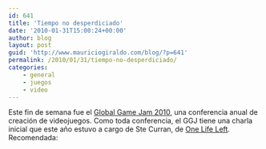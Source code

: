 ```yaml
---
id: 641
title: 'Tiempo no desperdiciado'
date: '2010-01-31T15:00:24+00:00'
author: blog
layout: post
guid: 'http://www.mauriciogiraldo.com/blog/?p=641'
permalink: /2010/01/31/tiempo-no-desperdiciado/
categories:
    - general
    - juegos
    - video
---
```


Este fin de semana fue el [Global Game Jam 2010](http://www.globalgamejam.org/), una conferencia anual de creación de videojuegos. Como toda conferencia, el GGJ tiene una charla inicial que este año estuvo a cargo de Ste Curran, de [One Life Left](http://www.onelifeleft.com/). Recomendada:

<object classid="clsid:d27cdb6e-ae6d-11cf-96b8-444553540000" codebase="http://download.macromedia.com/pub/shockwave/cabs/flash/swflash.cab#version=6,0,40,0" height="265" width="470"><param name="allowfullscreen" value="true"></param><param name="allowscriptaccess" value="always"></param><param name="src" value="http://vimeo.com/moogaloop.swf?clip_id=9090652&server=vimeo.com&show_title=1&show_byline=1&show_portrait=0&color=&fullscreen=1"></param><embed allowfullscreen="true" allowscriptaccess="always" height="265" src="http://vimeo.com/moogaloop.swf?clip_id=9090652&server=vimeo.com&show_title=1&show_byline=1&show_portrait=0&color=&fullscreen=1" type="application/x-shockwave-flash" width="470"></embed></object>